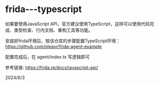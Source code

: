 # frida---typescript

如果要使用JavaScript API，官方建议使用TypeScript，这样可以使用代码完成、类型检查、行内文档、重构工具等功能。  

安装好frida环境后，按该仓库的步骤配置TypeScript环境：  
https://github.com/oleavr/frida-agent-example  

配置完成后，在 agent/index.ts 写逻辑即可  


参考链接: https://frida.re/docs/javascript-api/  


2024/6/3  
